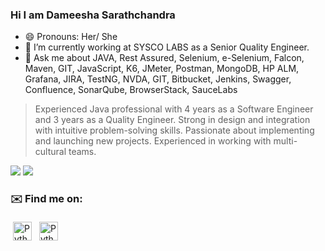 ### Hi I am Dameesha Sarathchandra

- 😄 Pronouns: Her/ She
- 🔭 I’m currently working at SYSCO LABS as a Senior Quality Engineer.
- 💬 Ask me about JAVA, Rest Assured, Selenium, e-Selenium, Falcon, Maven, GIT, JavaScript, K6, JMeter, Postman, MongoDB, HP ALM, Grafana, JIRA, TestNG,      NVDA, GIT, Bitbucket, Jenkins, Swagger, Confluence, SonarQube, BrowserStack, SauceLabs

> Experienced Java professional with 4 years as a Software Engineer and 3 years as a Quality Engineer. Strong in design and integration with intuitive problem-solving skills. Passionate about implementing and launching new projects. Experienced in working with multi-cultural teams.

<img src="https://github-readme-stats.vercel.app/api?username=dameesha13&show_icons=true"/>

<img src="https://github-readme-stats.vercel.app/api/top-langs?username=dameesha13"/>

### ✉️ Find me on:
<p align="left">
 <a href="[https://www.linkedin.com/in/dameesha-sarathchandra-04ba00a9/]" target="_blank" rel="noopener noreferrer"> <img src="https://cdn.jsdelivr.net/npm/simple-icons@v3/icons/linkedin.svg" alt="Python" height="30" style="vertical-align:top; margin:4px"></a>
 <a href="mailto:dameeshanemini@gmail.com"> <img src="https://cdn.jsdelivr.net/npm/simple-icons@v3/icons/gmail.svg" alt="Python" height="30" style="vertical-align:top; margin:4px"></a>
</p>
          
